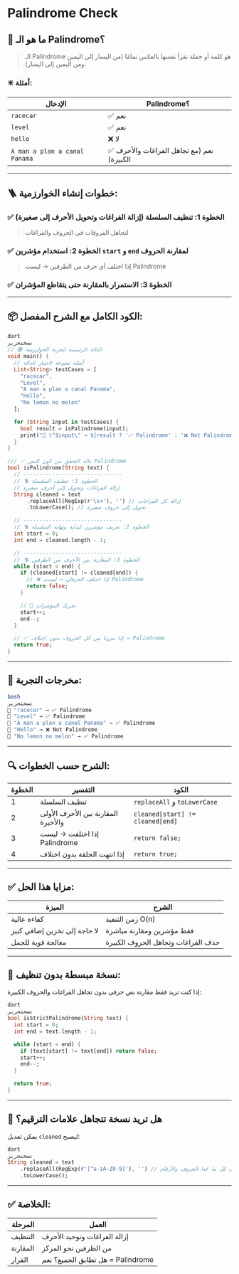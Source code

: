 # Palindrome Check

## 🧠 ما هو الـ Palindrome؟

> الـ Palindrome هو كلمة أو جملة تقرأ نفسها بالعكس تمامًا (من اليسار إلى اليمين ومن اليمين إلى اليسار).
> 

### ✳️ أمثلة:

| الإدخال | Palindrome؟ |
| --- | --- |
| `racecar` | ✅ نعم |
| `level` | ✅ نعم |
| `hello` | ❌ لا |
| `A man a plan a canal Panama` | ✅ نعم (مع تجاهل الفراغات والأحرف الكبيرة) |

---

## 🪜 خطوات إنشاء الخوارزمية:

### ✅ الخطوة 1: تنظيف السلسلة (إزالة الفراغات وتحويل الأحرف إلى صغيرة)

> لتجاهل الفروقات في الحروف والفراغات
> 

### ✅ الخطوة 2: استخدام مؤشرين `start` و `end` لمقارنة الحروف

> إذا اختلف أي حرف من الطرفين → ليست Palindrome
> 

### ✅ الخطوة 3: الاستمرار بالمقارنة حتى يتقاطع المؤشران

---

## 📦 الكود الكامل مع الشرح المفصل:

```dart
dart
نسختحرير
// 🟢 الدالة الرئيسية لتجربة الخوارزمية
void main() {
  // أمثلة متنوعة لاختبار الدالة
  List<String> testCases = [
    "racecar",
    "Level",
    "A man a plan a canal Panama",
    "Hello",
    "No lemon no melon"
  ];

  for (String input in testCases) {
    bool result = isPalindrome(input);
    print("🧪 \"$input\" → ${result ? '✅ Palindrome' : '❌ Not Palindrome'}");
  }
}

/// ✅ دالة التحقق من كون النص Palindrome
bool isPalindrome(String text) {
  // -------------------------------
  // 🪜 الخطوة 1: تنظيف السلسلة
  // إزالة الفراغات وتحويل إلى أحرف صغيرة
  String cleaned = text
      .replaceAll(RegExp(r'\s+'), '') // إزالة كل الفراغات
      .toLowerCase(); // تحويل إلى حروف صغيرة

  // -------------------------------
  // 🪜 الخطوة 2: تعريف مؤشرين لبداية ونهاية السلسلة
  int start = 0;
  int end = cleaned.length - 1;

  // -------------------------------
  // 🪜 الخطوة 3: المقارنة بين الأحرف من الطرفين
  while (start < end) {
    if (cleaned[start] != cleaned[end]) {
      // ❌ إذا اختلف الحرفان → ليست Palindrome
      return false;
    }

    // 📝 تحريك المؤشرات
    start++;
    end--;
  }

  // ✅ إذا مررنا من كل الحروف بدون اختلاف → Palindrome
  return true;
}

```

---

## 🧪 مخرجات التجربة:

```bash
bash
نسختحرير
🧪 "racecar" → ✅ Palindrome
🧪 "Level" → ✅ Palindrome
🧪 "A man a plan a canal Panama" → ✅ Palindrome
🧪 "Hello" → ❌ Not Palindrome
🧪 "No lemon no melon" → ✅ Palindrome

```

---

## 🔍 الشرح حسب الخطوات:

| الخطوة | التفسير | الكود |
| --- | --- | --- |
| 1 | تنظيف السلسلة | `replaceAll` و `toLowerCase` |
| 2 | المقارنة بين الأحرف الأولى والأخيرة | `cleaned[start] != cleaned[end]` |
| 3 | إذا اختلفت → ليست Palindrome | `return false;` |
| 4 | إذا انتهت الحلقة بدون اختلاف | `return true;` |

---

## ✅ مزايا هذا الحل:

| الميزة | الشرح |
| --- | --- |
| كفاءة عالية | زمن التنفيذ O(n) |
| لا حاجة إلى تخزين إضافي كبير | فقط مؤشرين ومقارنة مباشرة |
| معالجة قوية للجمل | حذف الفراغات وتجاهل الحروف الكبيرة |

---

## 🔁 نسخة مبسطة بدون تنظيف:

إذا كنت تريد فقط مقارنة نص حرفي بدون تجاهل الفراغات والحروف الكبيرة:

```dart
dart
نسختحرير
bool isStrictPalindrome(String text) {
  int start = 0;
  int end = text.length - 1;

  while (start < end) {
    if (text[start] != text[end]) return false;
    start++;
    end--;
  }

  return true;
}

```

---

## 🎁 هل تريد نسخة تتجاهل علامات الترقيم؟

يمكن تعديل `cleaned` ليصبح:

```dart
dart
نسختحرير
String cleaned = text
    .replaceAll(RegExp(r'[^a-zA-Z0-9]'), '') // يحذف كل ما عدا الحروف والأرقام
    .toLowerCase();

```

---

## ✅ الخلاصة:

| المرحلة | العمل |
| --- | --- |
| التنظيف | إزالة الفراغات وتوحيد الأحرف |
| المقارنة | من الطرفين نحو المركز |
| القرار | هل تطابق الجميع؟ نعم = Palindrome |